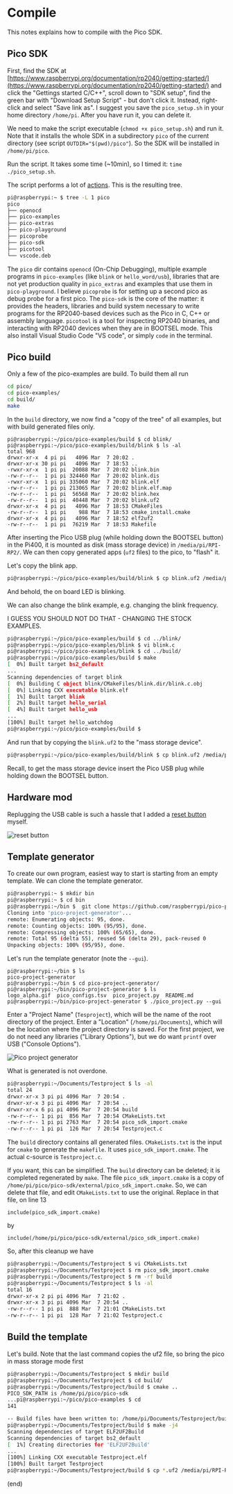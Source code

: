 # Compile

This notes explains how to compile with the Pico SDK.


## Pico SDK

First, find the SDK at [https://www.raspberrypi.org/documentation/rp2040/getting-started/](https://www.raspberrypi.org/documentation/rp2040/getting-started/)
and click the "Gettings started C/C++", scroll down to "SDK setup", find
the green bar with "Download Setup Script" - but don't click it.
Instead, right-click and select "Save link as".
I suggest you save the `pico_setup.sh` in your home directory `/home/pi`.
After you have run it, you can delete it.

We need to make the script executable (`chmod +x pico_setup.sh`) and run it.
Note that it installs the whole SDK in a subdirectory `pico` of the
current directory (see script `OUTDIR="$(pwd)/pico"`). So the SDK 
will be installed in `/home/pi/pico`.

Run the script. 
It takes some time (~10min), so I timed it: `time ./pico_setup.sh`.

The script performs a lot of 
[actions](https://datasheets.raspberrypi.org/pico/getting-started-with-pico.pdf#page=5).
This is the resulting tree.

```bash
pi@raspberrypi:~ $ tree -L 1 pico
pico
├── openocd
├── pico-examples
├── pico-extras
├── pico-playground
├── picoprobe
├── pico-sdk
├── picotool
└── vscode.deb
```

The `pico` dir contains `openocd` (On-Chip Debugging), multiple example 
programs in `pico-examples` (like `blink` or `hello_word/usb`), 
libraries that are not yet production quality in `pico_extras` 
and examples that use them in `pico-playground`. I believe 
`picoprobe` is for setting up a second pico as debug probe 
for a first pico. The `pico-sdk` is the core of the 
matter: it provides the headers, libraries and build system 
necessary to write programs for the RP2040-based devices such as 
the Pico in C, C++ or assembly language. `picotool` is a tool for 
inspecting RP2040 binaries, and  interacting with RP2040 devices 
when they are in BOOTSEL mode. This also install Visual Studio Code 
"VS code", or simply `code` in the terminal.

## Pico build

Only a few of the pico-examples are build. To build them all run

```bash
cd pico/
cd pico-examples/
cd build/
make
```

In the `build` directory, we now find a "copy of the tree" of all
examples, but with build generated files only.

```build
pi@raspberrypi:~/pico/pico-examples/build $ cd blink/
pi@raspberrypi:~/pico/pico-examples/build/blink $ ls -al
total 968
drwxr-xr-x  4 pi pi   4096 Mar  7 20:02 .
drwxr-xr-x 30 pi pi   4096 Mar  7 18:53 ..
-rwxr-xr-x  1 pi pi  20088 Mar  7 20:02 blink.bin
-rw-r--r--  1 pi pi 324460 Mar  7 20:02 blink.dis
-rwxr-xr-x  1 pi pi 335060 Mar  7 20:02 blink.elf
-rw-r--r--  1 pi pi 213065 Mar  7 20:02 blink.elf.map
-rw-r--r--  1 pi pi  56568 Mar  7 20:02 blink.hex
-rw-r--r--  1 pi pi  40448 Mar  7 20:02 blink.uf2
drwxr-xr-x  4 pi pi   4096 Mar  7 18:53 CMakeFiles
-rw-r--r--  1 pi pi    988 Mar  7 18:53 cmake_install.cmake
drwxr-xr-x  4 pi pi   4096 Mar  7 18:52 elf2uf2
-rw-r--r--  1 pi pi  76219 Mar  7 18:53 Makefile
```

After inserting the Pico USB plug (while holding down the BOOTSEL button)
in the Pi400, it is mounted as disk (mass storage device) in `/media/pi/RPI-RP2/`.
We can then copy generated apps (`uf2` files) to the pico, to "flash" it.

Let's copy the blink app.
```bash
pi@raspberrypi:~/pico/pico-examples/build/blink $ cp blink.uf2 /media/pi/RPI-RP2/
```
And behold, the on board LED is blinking.

We can also change the blink example, e.g. changing the blink frequency.

I GUESS YOU SHOULD NOT DO THAT - CHANGING THE STOCK EXAMPLES.

```bash
pi@raspberrypi:~/pico/pico-examples/build $ cd ../blink/
pi@raspberrypi:~/pico/pico-examples/blink $ vi blink.c 
pi@raspberrypi:~/pico/pico-examples/blink $ cd ../build/
pi@raspberrypi:~/pico/pico-examples/build $ make
[  0%] Built target bs2_default
...
Scanning dependencies of target blink
[  0%] Building C object blink/CMakeFiles/blink.dir/blink.c.obj
[  0%] Linking CXX executable blink.elf
[  1%] Built target blink
[  2%] Built target hello_serial
[  4%] Built target hello_usb
...
[100%] Built target hello_watchdog
pi@raspberrypi:~/pico/pico-examples/build $ 
```

And run that by copying the `blink.uf2` to the "mass storage device".
```bash
pi@raspberrypi:~/pico/pico-examples/build/blink $ cp blink.uf2 /media/pi/RPI-RP2/
```

Recall, to get the mass storage device 
insert the Pico USB plug while holding down the BOOTSEL button.


## Hardware mod

Replugging the USB cable is such a hassle that I added
a [reset button](https://www.youtube.com/watch?v=d-karKb53og) myself.

![reset button](pico-reset.png)


## Template generator

To create our own program, easiest way to start is starting from
an empty template. We can clone the template generator.

```bash
pi@raspberrypi:~ $ mkdir bin
pi@raspberrypi:~ $ cd bin
pi@raspberrypi:~/bin $  git clone https://github.com/raspberrypi/pico-project-generator.git
Cloning into 'pico-project-generator'...
remote: Enumerating objects: 95, done.
remote: Counting objects: 100% (95/95), done.
remote: Compressing objects: 100% (65/65), done.
remote: Total 95 (delta 55), reused 56 (delta 29), pack-reused 0
Unpacking objects: 100% (95/95), done.
```

Let's run the template generator (note the `--gui`).

```
pi@raspberrypi:~/bin $ ls
pico-project-generator
pi@raspberrypi:~/bin $ cd pico-project-generator/
pi@raspberrypi:~/bin/pico-project-generator $ ls
logo_alpha.gif  pico_configs.tsv  pico_project.py  README.md
pi@raspberrypi:~/bin/pico-project-generator $ ./pico_project.py --gui
```

Enter a "Project Name" (`Tesproject`), which will be the name of the root directory of the project.
Enter a "Location" (`/home/pi/Documents`), which will be the location where the project directory is saved.
For the first project, we do not need any libraries ("Library Options"), but we do want `printf` over USB ("Console Options").

![Pico project generator](pico-project-generator.png)

What is generated is not overdone.

```bash
pi@raspberrypi:~/Documents/Testproject $ ls -al
total 24
drwxr-xr-x 3 pi pi 4096 Mar  7 20:54 .
drwxr-xr-x 3 pi pi 4096 Mar  7 20:54 ..
drwxr-xr-x 6 pi pi 4096 Mar  7 20:54 build
-rw-r--r-- 1 pi pi  856 Mar  7 20:54 CMakeLists.txt
-rw-r--r-- 1 pi pi 2763 Mar  7 20:54 pico_sdk_import.cmake
-rw-r--r-- 1 pi pi  126 Mar  7 20:54 Testproject.c
```

The `build` directory contains all generated files. 
`CMakeLists.txt` is the input for `cmake` to generate the `makefile`. 
It uses `pico_sdk_import.cmake`.
The actual c-source is `Testproject.c`.

If you want, this can be simplified.
The `build` directory can be deleted; it is completed regenerated by `make`.
The file `pico_sdk_import.cmake` is a copy of `/home/pi/pico/pico-sdk/external/pico_sdk_import.cmake`.
So, we can delete that file, and edit `CMakeLists.txt` to use the original.
Replace in that file, on line 13

```
include(pico_sdk_import.cmake)
```

by 

```
include(/home/pi/pico/pico-sdk/external/pico_sdk_import.cmake)
```

So, after this cleanup we have

```bash
pi@raspberrypi:~/Documents/Testproject $ vi CMakeLists.txt 
pi@raspberrypi:~/Documents/Testproject $ rm pico_sdk_import.cmake 
pi@raspberrypi:~/Documents/Testproject $ rm -rf build
pi@raspberrypi:~/Documents/Testproject $ ls -al
total 16
drwxr-xr-x 2 pi pi 4096 Mar  7 21:02 .
drwxr-xr-x 3 pi pi 4096 Mar  7 20:54 ..
-rw-r--r-- 1 pi pi  888 Mar  7 21:01 CMakeLists.txt
-rw-r--r-- 1 pi pi  128 Mar  7 21:02 Testproject.c
```


## Build the template

Let's build. Note that the last command copies the uf2 file, so bring the
pico in mass storage mode first

```bash
pi@raspberrypi:~/Documents/Testproject $ mkdir build
pi@raspberrypi:~/Documents/Testproject $ cd build/
pi@raspberrypi:~/Documents/Testproject/build $ cmake ..
PICO_SDK_PATH is /home/pi/pico/pico-sdk
...pi@raspberrypi:~/pico/pico-examples $ cd
141

-- Build files have been written to: /home/pi/Documents/Testproject/build
pi@raspberrypi:~/Documents/Testproject/build $ make -j4
Scanning dependencies of target ELF2UF2Build
Scanning dependencies of target bs2_default
[  1%] Creating directories for 'ELF2UF2Build'
...
[100%] Linking CXX executable Testproject.elf
[100%] Built target Testproject
pi@raspberrypi:~/Documents/Testproject/build $ cp *.uf2 /media/pi/RPI-RP2/
```

(end)
